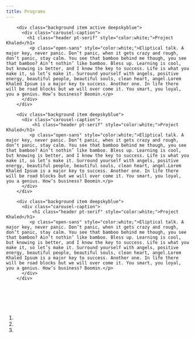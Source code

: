 ```yaml
---
title: Programs
---
```


<link rel='stylesheet prefetch' href='https://maxcdn.bootstrapcdn.com/bootstrap/3.3.1/css/bootstrap.min.css'>

<div id="carousel-example-generic" class="carousel slide">
      <div class="carousel-inner" role="listbox">

        <div class="background item active deepskyblue">
          <div class="carousel-caption">
            <h1 class="header pt-serif" style="color:white;">Project Khaled</h1>
             <p class="open-sans" style="color:white;">Eliptical talk. A major key, never panic. Don’t panic, when it gets crazy and rough, don’t panic, stay calm. You see that bamboo behind me though, you see that bamboo? Ain’t nothin’ like bamboo. Bless up. Learning is cool, but knowing is better, and I know the key to success. Life is what you make it, so let’s make it. Surround yourself with angels, positive energy, beautiful people, beautiful souls, clean heart, angel.Lorem Khaled Ipsum is a major key to success. Another one. In life there will be road blocks but we will over come it. You smart, you loyal, you a genius. How’s business? Boomin.</p>
          </div>
        </div> 

        <div class="background item deepskyblue">
          <div class="carousel-caption">
              <h1 class="header pt-serif" style="color:white;">Project Khaled</h1>
             <p class="open-sans" style="color:white;">Eliptical talk. A major key, never panic. Don’t panic, when it gets crazy and rough, don’t panic, stay calm. You see that bamboo behind me though, you see that bamboo? Ain’t nothin’ like bamboo. Bless up. Learning is cool, but knowing is better, and I know the key to success. Life is what you make it, so let’s make it. Surround yourself with angels, positive energy, beautiful people, beautiful souls, clean heart, angel.Lorem Khaled Ipsum is a major key to success. Another one. In life there will be road blocks but we will over come it. You smart, you loyal, you a genius. How’s business? Boomin.</p>
          </div>
        </div> 

        <div class="background item deepskyblue">
          <div class="carousel-caption">
              <h1 class="header pt-serif" style="color:white;">Project Khaled</h1>
             <p class="open-sans" style="color:white;">Eliptical talk. A major key, never panic. Don’t panic, when it gets crazy and rough, don’t panic, stay calm. You see that bamboo behind me though, you see that bamboo? Ain’t nothin’ like bamboo. Bless up. Learning is cool, but knowing is better, and I know the key to success. Life is what you make it, so let’s make it. Surround yourself with angels, positive energy, beautiful people, beautiful souls, clean heart, angel.Lorem Khaled Ipsum is a major key to success. Another one. In life there will be road blocks but we will over come it. You smart, you loyal, you a genius. How’s business? Boomin.</p>
          </div>
        </div> 

  


<div class="container">
<h1>&nbsp;</h1>
      <ol class="carousel-indicators">
        <li data-target="#carousel-example-generic" data-slide-to="0" class="active"></li>
        <li data-target="#carousel-example-generic" data-slide-to="1"></li>
        <li data-target="#carousel-example-generic" data-slide-to="2"></li>
      </ol>
</div>
</div>
<script src='https://ajax.googleapis.com/ajax/libs/jquery/1.11.1/jquery.min.js'></script>
<script src='https://maxcdn.bootstrapcdn.com/bootstrap/3.3.1/js/bootstrap.min.js'></script>